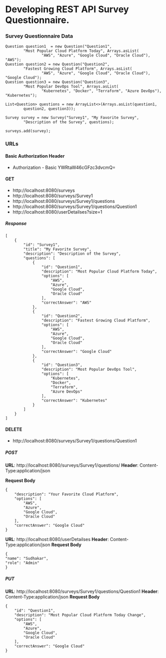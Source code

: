 #  Developing REST API Survey Questionnaire.

### Survey Questionnaire Data

```
Question question1  = new Question("Question1",
        "Most Popular Cloud Platform Today", Arrays.asList(
                "AWS", "Azure", "Google Cloud", "Oracle Cloud"), "AWS");
Question question2 = new Question("Question2",
        "Fastest Growing Cloud Platform", Arrays.asList(
                "AWS", "Azure", "Google Cloud", "Oracle Cloud"), "Google Cloud");
Question question3 = new Question("Question3",
        "Most Popular DevOps Tool", Arrays.asList(
                "Kubernetes", "Docker", "Terraform", "Azure DevOps"), "Kubernetes");

List<Question> questions = new ArrayList<>(Arrays.asList(question1,
        question2, question3));

Survey survey = new Survey("Survey1", "My Favorite Survey",
        "Description of the Survey", questions);

surveys.add(survey);

```

### URLs

#### Basic Authorization Header

- Authorization - Basic YWRtaW46cGFzc3dvcmQ=

#### GET

- http://localhost:8080/surveys
- http://localhost:8080/surveys/Survey1
- http://localhost:8080/surveys/Survey1/questions
- http://localhost:8080/surveys/Survey1/questions/Question1
- http://localhost:8080/userDetailses?size=1

##### Response

```
[
    {
        "id": "Survey1",
        "title": "My Favorite Survey",
        "description": "Description of the Survey",
        "questions": [
            {
                "id": "Question1",
                "description": "Most Popular Cloud Platform Today",
                "options": [
                    "AWS",
                    "Azure",
                    "Google Cloud",
                    "Oracle Cloud"
                ],
                "correctAnswer": "AWS"
            },
            {
                "id": "Question2",
                "description": "Fastest Growing Cloud Platform",
                "options": [
                    "AWS",
                    "Azure",
                    "Google Cloud",
                    "Oracle Cloud"
                ],
                "correctAnswer": "Google Cloud"
            },
            {
                "id": "Question3",
                "description": "Most Popular DevOps Tool",
                "options": [
                    "Kubernetes",
                    "Docker",
                    "Terraform",
                    "Azure DevOps"
                ],
                "correctAnswer": "Kubernetes"
            }
        ]
    }
]

```

#### DELETE

- http://localhost:8080/surveys/Survey1/questions/Question1

##### POST

**URL**: http://localhost:8080/surveys/Survey1/questions/
**Header**: Content-Type:application/json

**Request Body**
```
{
    "description": "Your Favorite Cloud Platform",
    "options": [
        "AWS",
        "Azure",
        "Google Cloud",
        "Oracle Cloud"
    ],
    "correctAnswer": "Google Cloud"
}

```

**URL**: http://localhost:8080/userDetailses
**Header**: Content-Type:application/json
**Request Body**
```
{
"name": "Sudhakar",
"role": "Admin"
}
```


##### PUT

**URL**: http://localhost:8080/surveys/Survey1/questions/Question1
**Header**: Content-Type:application/json
**Request Body**
```
{
    "id": "Question1",
    "description": "Most Popular Cloud Platform Today Change",
    "options": [
        "AWS",
        "Azure",
        "Google Cloud",
        "Oracle Cloud"
    ],
    "correctAnswer": "Google Cloud"
}

```